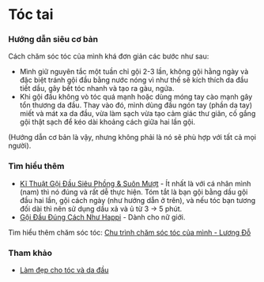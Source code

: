 # Tóc tai

### Hướng dẫn siêu cơ bản

Cách chăm sóc tóc của mình khá đơn giản các bước như sau:

- Mình giữ nguyên tắc một tuần chỉ gội 2-3 lần, không gội hằng ngày và đặc biệt tránh gội đầu bằng nước nóng vì như thế sẽ kích thích da đầu tiết dầu, gây bết tóc nhanh và tạo ra gàu, ngứa.
- Khi gội đầu không vò tóc quá mạnh hoặc dùng móng tay cào mạnh gây tổn thương da đầu. Thay vào đó, mình dùng đầu ngón tay (phần da tay) miết và mát xa da đầu, vừa làm sạch vừa tạo cảm giác thư giãn, cố gắng gội thật sạch để kéo dài khoảng cách giữa hai lần gội.

(Hướng dẫn cơ bản là vậy, nhưng không phải là nó sẽ phù hợp với tất cả mọi người).

### Tìm hiểu thêm

- [Kĩ Thuật Gội Đầu Siêu Phồng & Suôn Mượt](https://www.youtube.com/watch?v=C0xQ3huQR1k) - Ít nhất là với cá nhân mình (nam) thì nó đúng và rất dễ thực hiện. Tóm tắt là bạn gội bằng dầu gội đầu hai lần, gội cách ngày (như hướng dẫn ở trên), và nếu tóc bạn tương đối dài thì nên sử dụng dầu xả và ủ từ 3 -> 5 phút.
- [Gội Đầu Đúng Cách Như Happi](https://www.youtube.com/watch?v=y3VBW2QGeH8) - Dành cho nữ giới.

Tìm hiểu thêm chăm sóc tóc: [Chu trình chăm sóc tóc của mình - Lương Đỗ](https://www.youtube.com/watch?v=tFA_maoAWEk)

### Tham khảo
- [Làm đẹp cho tóc và da đầu](https://voz.vn/t/lam-%C4%91ep-cho-toc-va-da-%C4%91au.509795/) 